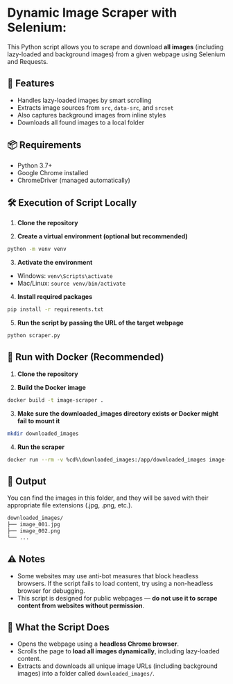 # Dynamic Image Scraper with Selenium:

This Python script allows you to scrape and download **all images** (including lazy-loaded and background images) from a given webpage using Selenium and Requests.

## 🚀 Features

- Handles lazy-loaded images by smart scrolling
- Extracts image sources from `src`, `data-src`, and `srcset`
- Also captures background images from inline styles
- Downloads all found images to a local folder

## 📦 Requirements

- Python 3.7+
- Google Chrome installed
- ChromeDriver (managed automatically)

## 🛠 Execution of Script Locally

1. **Clone the repository**

2. **Create a virtual environment (optional but recommended)**

```bash
python -m venv venv
```

3. **Activate the environment**
   
 - Windows: `venv\Scripts\activate`
 - Mac/Linux: `source venv/bin/activate`

4. **Install required packages**

```bash
pip install -r requirements.txt
```

5. **Run the script by passing the URL of the target webpage**

```bash
python scraper.py
```

## 🐳 Run with Docker (Recommended)

1. **Clone the repository**

2. **Build the Docker image**

```bash
docker build -t image-scraper .
```

3. **Make sure the downloaded_images directory exists or Docker might fail to mount it**
```bash
mkdir downloaded_images
```

4. **Run the scraper**
```bash
docker run --rm -v %cd%\downloaded_images:/app/downloaded_images image-scraper
```

## 📁 Output

You can find the images in this folder, and they will be saved with their appropriate file extensions (.jpg, .png, etc.).

```bash
downloaded_images/
├── image_001.jpg
├── image_002.png
└── ...
```

## ⚠️ Notes

- Some websites may use anti-bot measures that block headless browsers. If the script fails to load content, try using a non-headless browser for debugging.
- This script is designed for public webpages — **do not use it to scrape content from websites without permission**.

## 🧭 What the Script Does

- Opens the webpage using a **headless Chrome browser**.
- Scrolls the page to **load all images dynamically**, including lazy-loaded content.
- Extracts and downloads all unique image URLs (including background images) into a folder called `downloaded_images/`.
